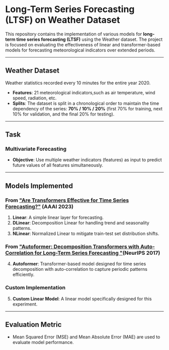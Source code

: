 # Long-Term Series Forecasting (LTSF) on Weather Dataset

This repository contains the implementation of various models for **long-term time series forecasting (LTSF)** using the Weather dataset. The project is focused on evaluating the effectiveness of linear and transformer-based models for forecasting meteorological indicators over extended periods.

---

##  Weather Dataset

 Weather statistics recorded every 10 minutes for the entire year 2020.
- **Features**: 
    21 meteorological indicators,such as air temperature, wind speed, radiation, etc.
- **Splits**: 
    The dataset is split in a chronological order to maintain the time dependency of the series: **70% / 10% / 20%** (first 70% for training, next 10% for validation, and the final 20% for testing).

---

## Task

### Multivariate Forecasting
- **Objective**: Use multiple weather indicators (features) as input to predict future values of all features simultaneously.

---

##  Models Implemented

### From ["Are Transformers Effective for Time Series Forecasting?"](https://arxiv.org/abs/2205.13504) (AAAI 2023)
1. **Linear**: A simple linear layer for forecasting.
2. **DLinear**: Decomposition Linear for handling trend and seasonality patterns.
3. **NLinear**: Normalized Linear to mitigate train-test set distribution shifts.

### From ["Autoformer: Decomposition Transformers with Auto-Correlation for Long-Term Series Forecasting "](https://arxiv.org/abs/2106.13008)(NeurIPS 2017) 
4. **Autoformer**: Transformer-based model designed for time series decomposition with auto-correlation to capture periodic patterns efficiently.

### Custom Implementation
5. **Custom Linear Model**: A linear model specifically designed for this experiment.

---

## Evaluation Metric

- Mean Squared Error (MSE) and Mean Absolute Error (MAE) are used to evaluate model performance.